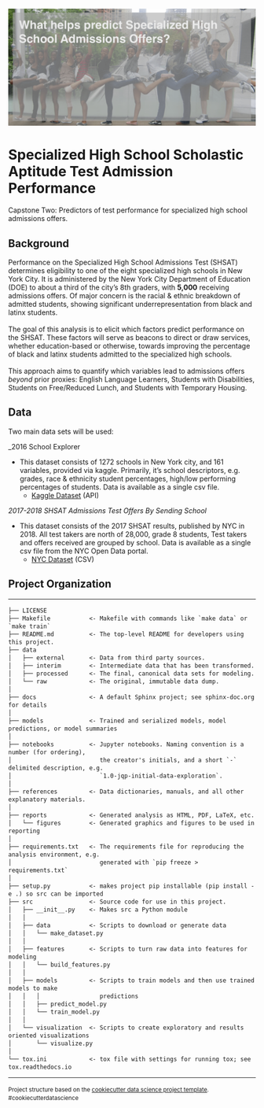 ![SHSAT Testing](images/readme/cover_photo.png)

# Specialized High School Scholastic Aptitude Test Admission Performance #
Capstone Two: Predictors of test performance for specialized high school admissions offers.

## Background ##

Performance on the Specialized High School Admissions Test (SHSAT) determines eligibility to one of the eight specialized high schools in New York City. It is administered by the New York City Department of Education (DOE) to about a third of the city’s 8th graders, with **5,000** receiving admissions offers. Of major concern is the racial & ethnic breakdown of admitted students, showing significant underrepresentation from black and latinx students.<br><br>
The goal of this analysis is to elicit which factors predict performance on the SHSAT. These factors will serve as beacons to direct or draw services, whether education-based or otherwise, towards improving the percentage of black and latinx students admitted to the specialized high schools.<br><br>
This approach aims to quantify which variables lead to admissions offers _beyond_ prior proxies: English Language Learners, Students with Disabilities, Students on Free/Reduced Lunch, and Students with Temporary Housing.

## Data ##

Two main data sets will be used:

_2016 School Explorer

- This dataset consists of 1272 schools in New York city, and 161 variables, provided via kaggle. Primarily, it’s school descriptors, e.g. grades, race & ethnicity student percentages, high/low performing percentages of students. Data is available as a single csv file.
  - [Kaggle Dataset](https://storage.googleapis.com/kagglesdsdata/datasets%2F33225%2F44131%2F2016%20School%20Explorer.csv?GoogleAccessId=gcp-kaggle-com@kaggle-161607.iam.gserviceaccount.com&Expires=1595273466&Signature=fk6%2BI64ZSKXeenOP24Hsst9gNp2z3gFDGnz1rSXzcrnS874EFfR1VjUPVu0mCoN0bwXxJ7udjKpGlD51QLqiolRTpt9t%2F6ko672nNzd2KU0zJd4xRN8yW4Ouk1XxbCCTN2u6In241T1%2BY1RMpSp5rQgko83zQtwPClQPsl%2BWynlztsHV1aWF2K1J6MUy1SBaXyHvTSXBiMp1G2FvCoVjRVyjkXwV94Xgayi8Zgs3ISjyVUZn3yYzuyarl8NUwSnryWnfCE1debgt5z9AP5aTv7IbUA297hpYAhHZR0NjtKMwoadxypbWbBZ6cUTgI8KT4L4q8LdCgJ6SDJolkJERaQ%3D%3D) (API)

_2017-2018 SHSAT Admissions Test Offers By Sending School_

- This dataset consists of the 2017 SHSAT results, published by NYC in 2018. All test takers are north of 28,000, grade 8 students, Test takers and offers received are grouped by school. Data is available as a single csv file from the NYC Open Data portal.
  - [NYC Dataset](https://data.cityofnewyork.us/resource/vsgi-eeb5.csv) (CSV)


## Project Organization ##
------------

    ├── LICENSE
    ├── Makefile           <- Makefile with commands like `make data` or `make train`
    ├── README.md          <- The top-level README for developers using this project.
    ├── data
    │   ├── external       <- Data from third party sources.
    │   ├── interim        <- Intermediate data that has been transformed.
    │   ├── processed      <- The final, canonical data sets for modeling.
    │   └── raw            <- The original, immutable data dump.
    │
    ├── docs               <- A default Sphinx project; see sphinx-doc.org for details
    │
    ├── models             <- Trained and serialized models, model predictions, or model summaries
    │
    ├── notebooks          <- Jupyter notebooks. Naming convention is a number (for ordering),
    │                         the creator's initials, and a short `-` delimited description, e.g.
    │                         `1.0-jqp-initial-data-exploration`.
    │
    ├── references         <- Data dictionaries, manuals, and all other explanatory materials.
    │
    ├── reports            <- Generated analysis as HTML, PDF, LaTeX, etc.
    │   └── figures        <- Generated graphics and figures to be used in reporting
    │
    ├── requirements.txt   <- The requirements file for reproducing the analysis environment, e.g.
    │                         generated with `pip freeze > requirements.txt`
    │
    ├── setup.py           <- makes project pip installable (pip install -e .) so src can be imported
    ├── src                <- Source code for use in this project.
    │   ├── __init__.py    <- Makes src a Python module
    │   │
    │   ├── data           <- Scripts to download or generate data
    │   │   └── make_dataset.py
    │   │
    │   ├── features       <- Scripts to turn raw data into features for modeling
    │   │   └── build_features.py
    │   │
    │   ├── models         <- Scripts to train models and then use trained models to make
    │   │   │                 predictions
    │   │   ├── predict_model.py
    │   │   └── train_model.py
    │   │
    │   └── visualization  <- Scripts to create exploratory and results oriented visualizations
    │       └── visualize.py
    │
    └── tox.ini            <- tox file with settings for running tox; see tox.readthedocs.io


--------

<p><small>Project structure based on the <a target="_blank" href="https://drivendata.github.io/cookiecutter-data-science/">cookiecutter data science project template</a>. #cookiecutterdatascience</small></p>
